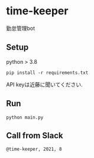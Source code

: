 # time-keeper

勤怠管理bot

## Setup
python > 3.8
```
pip install -r requirements.txt
```
API keyは近藤に聞いてください.

## Run
```
python main.py
```

## Call from Slack
```
@time-keeper, 2021, 8
```

